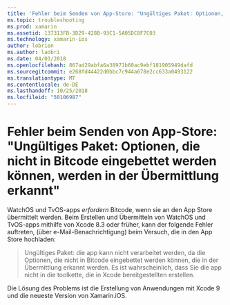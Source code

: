 ```yaml
---
title: 'Fehler beim Senden von App-Store: "Ungültiges Paket: Optionen, die nicht in Bitcode eingebettet werden können, werden in der Übermittlung erkannt"'
ms.topic: troubleshooting
ms.prod: xamarin
ms.assetid: 137313FB-3D29-428B-93C1-5A05DC8F7C03
ms.technology: xamarin-ios
author: lobrien
ms.author: laobri
ms.date: 04/03/2018
ms.openlocfilehash: 867ad29abfa6a38971b60ac9ebf181905949dafd
ms.sourcegitcommit: e268fd44422d0bbc7c944a678e2cc633a0493122
ms.translationtype: MT
ms.contentlocale: de-DE
ms.lasthandoff: 10/25/2018
ms.locfileid: "50106987"
---
```

# <a name="error-when-submitting-to-app-store-invalid-bundle---options-not-allowed-to-be-embedded-in-bitcode-are-detected-in-the-submission"></a>Fehler beim Senden von App-Store: "Ungültiges Paket: Optionen, die nicht in Bitcode eingebettet werden können, werden in der Übermittlung erkannt"

WatchOS und TvOS-apps _erfordern_ Bitcode, wenn sie an den App Store übermittelt werden. Beim Erstellen und Übermitteln von WatchOS und TvOS-apps mithilfe von Xcode 8.3 oder früher, kann der folgende Fehler auftreten, (über e-Mail-Benachrichtigung) beim Versuch, die in den App Store hochladen:

>Ungültiges Paket: die app kann nicht verarbeitet werden, da die Optionen, die nicht in Bitcode eingebettet werden können, die in der Übermittlung erkannt werden. Es ist wahrscheinlich, dass Sie die app nicht in die toolkette, die in Xcode bereitgestellten erstellen.

Die Lösung des Problems ist die Erstellung von Anwendungen mit Xcode 9 und die neueste Version von Xamarin.iOS.
